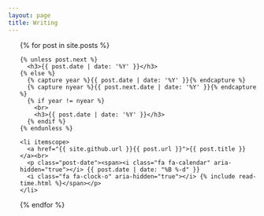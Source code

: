 ```yaml
---
layout: page
title: Writing
---
```

<ul class="posts">
  {% for post in site.posts %}

    {% unless post.next %}
      <h3>{{ post.date | date: '%Y' }}</h3>
    {% else %}
      {% capture year %}{{ post.date | date: '%Y' }}{% endcapture %}
      {% capture nyear %}{{ post.next.date | date: '%Y' }}{% endcapture %}
      {% if year != nyear %}
        <br>
        <h3>{{ post.date | date: '%Y' }}</h3>
      {% endif %}
    {% endunless %}

    <li itemscope>
      <a href="{{ site.github.url }}{{ post.url }}">{{ post.title }}</a><br>
      <p class="post-date"><span><i class="fa fa-calendar" aria-hidden="true"></i> {{ post.date | date: "%B %-d" }} 
      <i class="fa fa-clock-o" aria-hidden="true"></i> {% include read-time.html %}</span></p>
    </li>

  {% endfor %}
</ul>
